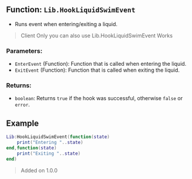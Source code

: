 
## Function: `Lib.HookLiquidSwimEvent`
- Runs event when entering/exiting a liquid.
> Client Only
> you can also use Lib.HookLiquidSwimEvent Works
### Parameters:
- `EnterEvent` (Function): Function that is called when entering the liquid.
- `ExitEvent` (Function): Function that is called when exiting the liquid.
### Returns:
- `boolean`: Returns `true` if the hook was successful, otherwise `false` or `error`.
## Example
```lua
Lib:HookLiquidSwimEvent(function(state)
	print("Entering "..state)
end,function(state)
	print("Exiting "..state)
end)
```

> Added on 1.0.0